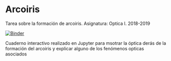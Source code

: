 # Arcoiris
Tarea sobre la formación de arcoiris. Asignatura: Optica I. 2018-2019

[![Binder](https://mybinder.org/badge_logo.svg)](https://mybinder.org/v2/gh/rmhsik/Arcoiris/master?filepath=Trabajo%20Optica.ipynb)

Cuaderno interactivo realizado en Jupyter para msotrar la óptica derás de la formación del arcoiris y explicar alguno de los fenómenos opticas asociados

